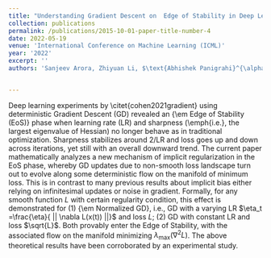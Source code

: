 ```yaml
---
title: "Understanding Gradient Descent on  Edge of Stability in Deep Learning"
collection: publications
permalink: /publications/2015-10-01-paper-title-number-4
date: 2022-05-19
venue: 'International Conference on Machine Learning (ICML)'
year: '2022'
excerpt: ''
authors: 'Sanjeev Arora, Zhiyuan Li, $\text{Abhishek Panigrahi}^{\alpha-\beta$}'


---
```

Deep learning experiments by \citet{cohen2021gradient} using deterministic Gradient Descent (GD) revealed an {\em Edge of Stability (EoS)} phase when learning rate (LR) and sharpness (\emph{i.e.}, the largest eigenvalue of Hessian) no longer behave as in traditional optimization. Sharpness stabilizes around $2/$LR and loss goes up and down  across iterations, yet still with an overall downward trend. The current paper mathematically analyzes a new mechanism of implicit regularization in the EoS phase, whereby GD updates due to non-smooth loss landscape  turn out to evolve along some deterministic flow on the manifold of minimum loss. This is in contrast to many previous results about implicit bias either relying on infinitesimal updates or noise in gradient. Formally, for any smooth function $L$ with certain regularity condition, this effect is demonstrated for (1) {\em Normalized GD}, i.e., GD  with a varying 
   LR $\eta_t =\frac{\eta}{ || \nabla L(x(t)) ||}$ and loss $L$;  (2) GD with constant LR and loss $\sqrt{L}$.  Both provably enter the Edge of Stability, with the associated flow on the manifold minimizing $\lambda_{\max}(\nabla^2 L)$. The above theoretical results have been corroborated by an experimental study.
   
